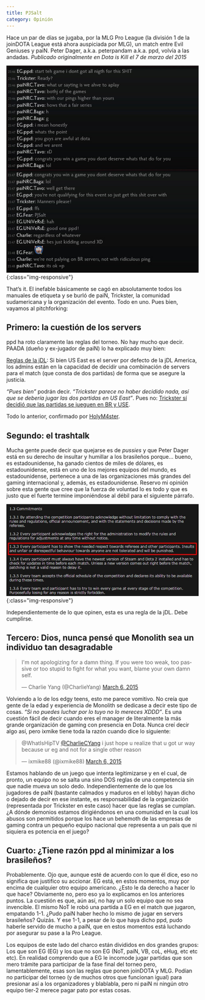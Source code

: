 ```yaml
---
title: PJSalt
category: Opinión
---
```


Hace un par de días se jugaba, por la MLG Pro League (la división 1 de la joinDOTA League está ahora auspiciada por MLG), un match entre Evil Geniuses y paiN. Peter Dager, a.k.a. peterpandam a.k.a. ppd, volvía a las andadas. *Publicado originalmente en Dota is Kill el 7 de marzo del 2015*

![PPD vs paiN](/images/posts/pjsalt1.jpg){:class="img-responsive"}

That’s it. El inefable básicamente se cagó en absolutamente todos los manuales de etiqueta y se burló de paiN, Trickster, la comunidad sudamericana y la organización del evento. Todo en uno. Pues bien, vayamos al pitchforking:

## Primero: la cuestión de los servers

ppd ha roto claramente las reglas del torneo. No hay mucho que decir. PAADA (dueño y ex-jugador de paiN) lo ha explicado muy bien:

[Reglas de la jDL](http://i.imgur.com/nW9Ojg8.png): Si bien US East es el server por defecto de la jDL America, los admins están en la capacidad de decidir una combinación de servers para el match (que consta de dos partidas) de forma que se asegure la justicia.

_“Pues bien”_ podrán decir. _“Trickster parece no haber decidido nada, así que se debería jugar las dos partidas en US East”_. Pues no: [Trickster sí decidió que las partidas se jueguen en BR y USE](http://i.imgur.com/B0tOohF.jpg).

Todo lo anterior, confirmado por [HolyM4ster](http://i.imgur.com/znvoJUv.jpg).

## Segundo: el trashtalk

Mucha gente puede decir que quejarse es de _pussies_ y que Peter Dager está en su derecho de insultar y humillar a los brasileños porque… bueno, es estadounidense, ha ganado cientos de miles de dólares, es estadounidense, está en uno de los mejores equipos del mundo, es estadounidense, pertenece a una de las organizaciones más grandes del gaming internacional y, además, es estadounidense. Reservo mi opinión sobre esta gente que cree que la fuerza de voluntad lo es todo y que es justo que el fuerte termine imponiéndose al débil para el siguiente párrafo.

![Reglas jDL](/images/posts/pjsalt2.jpg){:class="img-responsive"}

Independientemente de lo que opinen, esta es una regla de la jDL. Debe cumplirse.

## Tercero: Dios, nunca pensé que Monolith sea un individuo tan desagradable

<blockquote class="twitter-tweet tw-align-center"><p lang="en" dir="ltr">I&#39;m not apologizing for a damn thing. If you were too weak, too passive or too stupid to fight for what you want, blame your own damn self.</p>&mdash; Charlie Yang (@CharlieYang) <a href="https://twitter.com/CharlieYang/status/573718143283015681?ref_src=twsrc%5Etfw">March 6, 2015</a></blockquote> <script async src="https://platform.twitter.com/widgets.js" charset="utf-8"></script>

Volviendo a lo de los edgy teens, esto me parece vomitivo. No creía que gente de la edad y experiencia de Monolith se dedicase a decir este tipo de cosas. _“Si no puedes luchar por lo tuyo no lo mereces XDDD”_. Es una cuestión fácil de decir cuando eres el manager de literalmente la más grande organización de gaming con presencia en Dota. Nunca creí decir algo así, pero ixmike tiene toda la razón cuando dice lo siguiente:

<blockquote class="twitter-tweet tw-align-center"><p lang="en" dir="ltr">@WhatIsHipTV <a href="https://twitter.com/CharlieCYang?ref_src=twsrc%5Etfw">@CharlieCYang</a> i just hope u realize that u got ur way because ur eg and not for a single other reason</p>&mdash; ixmike88 (@ixmike88) <a href="https://twitter.com/ixmike88/status/573720322320433152?ref_src=twsrc%5Etfw">March 6, 2015</a></blockquote> <script async src="https://platform.twitter.com/widgets.js" charset="utf-8"></script>

Estamos hablando de un juego que intenta legitimizarse y en el cual, de pronto, un equipo no se salta una sino DOS reglas de una competencia sin que nadie mueva un solo dedo. Independientemente de lo que los jugadores de paiN (bastante calmados y maduros en el lobby) hayan dicho o dejado de decir en ese instante, es responsabilidad de la organización (representada por Trickster en este caso) hacer que las reglas se cumplan. ¿A dónde demonios estamos dirigiéndonos en una comunidad en la cual los abusos son permitidos porque los hace un behemoth de las empresas de gaming contra un pequeño equipo nacional que representa a un país que ni siquiera es potencia en el juego?

## Cuarto: ¿Tiene razón ppd al minimizar a los brasileños?

Probablemente. Ojo que, aunque esté de acuerdo con lo que él dice, eso no significa que justifico su accionar. EG está, en estos momentos, muy por encima de cualquier otro equipo americano. ¿Esto le da derecho a hacer lo que hace? Obviamente no, pero eso ya lo explicamos en los anteriores puntos. La cuestión es que, aún así, no hay un solo equipo que no sea invencible. El mismo NoT le robó una partida a EG en el match que jugaron, empatando 1-1. ¿Pudo paiN haber hecho lo mismo de jugar en servers brasileños? Quizás. Y ese 1-1, a pesar de lo que haya dicho ppd, pudo haberle servido de mucho a paiN, que en estos momentos está luchando por asegurar su pase a la Pro League.

Los equipos de este lado del charco están divididos en dos grandes grupos: Los que son EG (EG) y los que no son EG (NoT, paiN, VB, coL, eHug, etc etc etc). En realidad comprendo que a EG le incomode jugar partidas que son mero trámite para participar de la fase final del torneo pero, lamentablemente, esas son las reglas que ponen joinDOTA y MLG. Podían no participar del torneo (y de muchos otros que funcionan igual) para presionar así a los organizadores y blablabla, pero ni paiN ni ningún otro equipo tier-2 merece pagar pato por estas cosas.